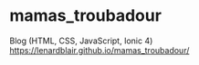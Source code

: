 # mamas_troubadour
Blog
(HTML, CSS, JavaScript, Ionic 4)
https://lenardblair.github.io/mamas_troubadour/
